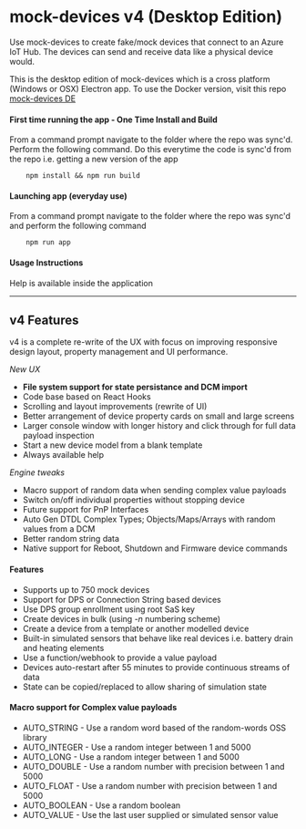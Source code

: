 # mock-devices v4 (Desktop Edition)
Use mock-devices to create fake/mock devices that connect to an Azure IoT Hub. The devices can send and receive data like a physical device would.

This is the desktop edition of mock-devices which is a cross platform (Windows or OSX) Electron app. To use the Docker version, visit this repo [mock-devices DE](http://github.com/code-tunez/mock-devices-de)

#### First time running the app - One Time Install and Build
From a command prompt navigate to the folder where the repo was sync'd. Perform the following command. Do this everytime the code is sync'd from the repo i.e. getting a new version of the app

        npm install && npm run build

#### Launching app (everyday use)
From a command prompt navigate to the folder where the repo was sync'd and perform the following command

        npm run app

#### Usage Instructions
Help is available inside the application

---

## v4 Features
v4 is a complete re-write of the UX with focus on improving responsive design layout, property management and UI performance.

_New UX_
- **File system support for state persistance and DCM import**
- Code base based on React Hooks
- Scrolling and layout improvements (rewrite of UI)
- Better arrangement of device property cards on small and large screens
- Larger console window with longer history and click through for full data payload inspection
- Start a new device model from a blank template
- Always available help

_Engine tweaks_
- Macro support of random data when sending complex value payloads
- Switch on/off individual properties without stopping device
- Future support for PnP Interfaces
- Auto Gen DTDL Complex Types; Objects/Maps/Arrays with random values from a DCM
- Better random string data
- Native support for Reboot, Shutdown and Firmware device commands

#### Features
- Supports up to 750 mock devices
- Support for DPS or Connection String based devices
- Use DPS group enrollment using root SaS key
- Create devices in bulk (using -_n_ numbering scheme)
- Create a device from a template or another modelled device
- Built-in simulated sensors that behave like real devices i.e. battery drain and heating elements
- Use a function/webhook to provide a value payload
- Devices auto-restart after 55 minutes to provide continuous streams of data
- State can be copied/replaced to allow sharing of simulation state

#### Macro support for Complex value payloads

- AUTO_STRING - Use a random word based of the random-words OSS library
- AUTO_INTEGER - Use a random integer between 1 and 5000
- AUTO_LONG - Use a random integer between 1 and 5000
- AUTO_DOUBLE - Use a random number with precision between 1 and 5000
- AUTO_FLOAT - Use a random number with precision between 1 and 5000
- AUTO_BOOLEAN - Use a random boolean
- AUTO_VALUE - Use the last user supplied or simulated sensor value
